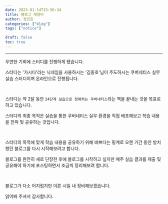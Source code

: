 ```yaml
---
date: 2023-01-14T15:56:34
title: 블로그 재정비
author: 정민호
categories: ["blog"]
tags: ["notice"]

draft: false
toc: true
---
```


---

우연한 기회에 스터디를 진행하게 됐습니다. 

스터디는 '가시다'라는 닉네임을 사용하시는 '김종호'님이 주도하시는 쿠버네티스 실무 실습 스터디이며 온라인으로 진행됩니다. 

&nbsp;

스터디는 약 2달 동안 `24단계 실습으로 정복하는 쿠버네티스`라는 책을 끝내는 것을 목표로 하고 있습니다. 

스터디의 최종 목적은 실습을 통한 쿠버네티스 실무 환경을 직접 배포해보고 학습 내용을 전파 및 공유하는 것입니다.

&nbsp;

스터디의 목적에 맞게 학습 내용을 공유하기 위해 바쁘다는 핑계로 오랜 기간 동안 방치했던 블로그를 다시 시작해보려고 합니다. 

블로그를 완전히 새로 단장한 후에 블로그를 시작하고 싶지만 매주 실습 결과를 제출 및 공유해야 하기에 포스팅하면서 조금씩 정리해보려 합니다.

&nbsp;

블로그가 다소 어지럽지만 이른 시일 내 정비해보겠습니다.

읽어봐 주셔서 감사합니다.
